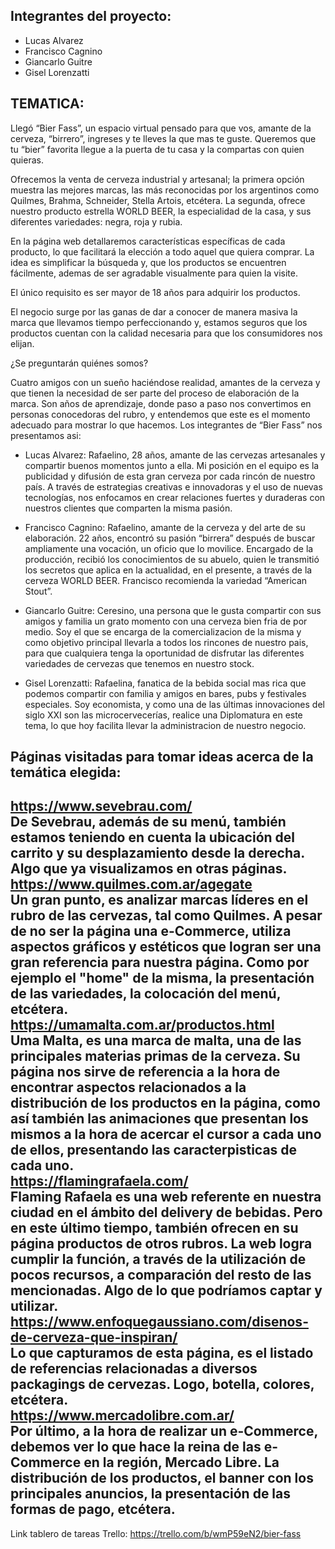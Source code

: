 
Integrantes del proyecto:
-------------------------

* Lucas Alvarez
* Francisco Cagnino
* Giancarlo Guitre
* Gisel Lorenzatti

TEMATICA:
---------

Llegó “Bier Fass”, un espacio virtual pensado para que vos, amante de la cerveza, “birrero”, ingreses y te lleves la que mas te guste. Queremos que tu “bier” favorita llegue a la puerta de tu casa y la compartas con quien quieras.

Ofrecemos la venta de cerveza industrial y artesanal; la primera opción muestra las mejores marcas, las más reconocidas por los argentinos como Quilmes, Brahma, Schneider, Stella Artois, etcétera.
La segunda, ofrece nuestro producto estrella WORLD BEER, la especialidad de la casa, y sus diferentes variedades: negra, roja y rubia.

En la página web detallaremos características específicas de cada producto, lo que facilitará la elección a todo aquel que quiera comprar.
La idea es simplificar la búsqueda y, que los productos se encuentren fácilmente, ademas de ser agradable visualmente para quien la visite.

El único requisito es ser mayor de 18 años para adquirir los productos.

El negocio surge por las ganas de dar a conocer de manera masiva la marca que llevamos tiempo perfeccionando y, estamos seguros que los productos cuentan con la calidad necesaria para que los consumidores nos elijan.

¿Se preguntarán quiénes somos?

Cuatro amigos con un sueño haciéndose realidad, amantes de la cerveza y que tienen la necesidad de ser parte del proceso de elaboración de la marca. 
Son años de aprendizaje, donde paso a paso nos convertimos en personas conocedoras del rubro, y entendemos que este es el momento adecuado para mostrar lo que hacemos. 
Los integrantes de “Bier Fass” nos presentamos asi:

* Lucas Alvarez: Rafaelino, 28 años, amante de las cervezas artesanales y compartir buenos momentos junto a ella. Mi posición en el equipo es la publicidad y difusión de esta gran cerveza por cada rincón de nuestro país. A través de estrategias creativas e innovadoras y el uso de nuevas tecnologías, nos enfocamos en crear relaciones fuertes y duraderas con nuestros clientes que comparten la misma pasión.

* Francisco Cagnino: Rafaelino, amante de la cerveza y del arte de su elaboración. 22 años, encontró su pasión “birrera” después de buscar ampliamente una vocación, un oficio que lo movilice. 
Encargado de la producción, recibió los conocimientos de su abuelo, quien le transmitió los secretos que aplica en la actualidad, en el presente, a través de la cerveza WORLD BEER. Francisco recomienda la variedad “American Stout”.

* Giancarlo Guitre: Ceresino, una persona que le gusta compartir con sus amigos y familia un grato momento con una cerveza bien fria de por medio.
Soy el que se encarga de la comercializacion de la misma y como objetivo principal llevarla a todos los rincones de nuestro pais, para que cualquiera tenga la oportunidad de disfrutar las diferentes variedades de cervezas que tenemos en nuestro stock. 

* Gisel Lorenzatti: Rafaelina, fanatica de la bebida social mas rica que podemos compartir con familia y amigos en bares, pubs y festivales especiales. 
Soy economista, y como una de las últimas innovaciones del siglo XXI son las microcervecerías, realice una Diplomatura en este tema, lo que hoy facilita llevar la administracion de nuestro negocio.


Páginas visitadas para tomar ideas acerca de la temática elegida:
-----------------------------------------------------------------

https://www.sevebrau.com/  
De Sevebrau, además de su menú, también estamos teniendo en cuenta la ubicación del carrito y su desplazamiento desde la derecha. Algo que ya visualizamos en otras páginas.  
https://www.quilmes.com.ar/agegate  
Un gran punto, es analizar marcas líderes en el rubro de las cervezas, tal como Quilmes. A pesar de no ser la página una e-Commerce, utiliza aspectos gráficos y estéticos que logran ser una gran referencia para nuestra página. Como por ejemplo el "home" de la misma, la presentación de las variedades, la colocación del menú, etcétera.  
https://umamalta.com.ar/productos.html      
Uma Malta, es una marca de malta, una de las principales materias primas de la cerveza. Su página nos sirve de referencia a la hora de encontrar aspectos relacionados a la distribución de los productos en la página, como así también las animaciones que presentan los mismos a la hora de acercar el cursor a cada uno de ellos, presentando las caracterpisticas de cada uno.  
https://flamingrafaela.com/  
Flaming Rafaela es una web referente en nuestra ciudad en el ámbito del delivery de bebidas. Pero en este último tiempo, también ofrecen en su página productos de otros rubros. La web logra cumplir la función, a través de la utilización de pocos recursos, a comparación del resto de las mencionadas. Algo de lo que podríamos captar y utilizar.  
https://www.enfoquegaussiano.com/disenos-de-cerveza-que-inspiran/  
Lo que capturamos de esta página, es el listado de referencias relacionadas a diversos packagings de cervezas. Logo, botella, colores, etcétera.   
https://www.mercadolibre.com.ar/  
Por último, a la hora de realizar un e-Commerce, debemos ver lo que hace la reina de las e-Commerce en la región, Mercado Libre. La distribución de los productos, el banner con los principales anuncios, la presentación de las formas de pago, etcétera.  
-----------------------------------------
Link tablero de tareas Trello: https://trello.com/b/wmP59eN2/bier-fass
